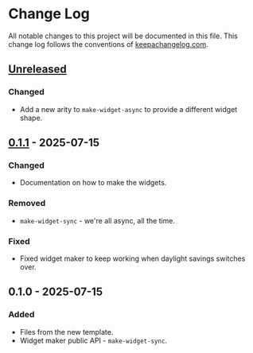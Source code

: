 # Change Log
All notable changes to this project will be documented in this file. This change log follows the conventions of [keepachangelog.com](http://keepachangelog.com/).

## [Unreleased]
### Changed
- Add a new arity to `make-widget-async` to provide a different widget shape.

## [0.1.1] - 2025-07-15
### Changed
- Documentation on how to make the widgets.

### Removed
- `make-widget-sync` - we're all async, all the time.

### Fixed
- Fixed widget maker to keep working when daylight savings switches over.

## 0.1.0 - 2025-07-15
### Added
- Files from the new template.
- Widget maker public API - `make-widget-sync`.

[Unreleased]: https://sourcehost.site/your-name/wajfinder/compare/0.1.1...HEAD
[0.1.1]: https://sourcehost.site/your-name/wajfinder/compare/0.1.0...0.1.1
